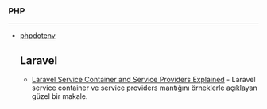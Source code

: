 ### PHP
---
+ [phpdotenv](https://github.com/vlucas/phpdotenv)

  __Laravel__
  ---
  + [Laravel Service Container and Service Providers Explained](https://farhan.dev/tutorial/laravel-service-container-and-service-providers-explained/) - Laravel service container ve service providers mantığını örneklerle açıklayan güzel bir makale.
